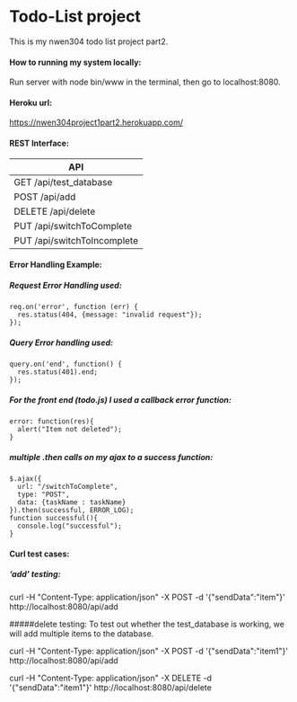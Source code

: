 # Todo-List project

This is my nwen304 todo list project part2.

#### How to running my system locally:
Run server with node bin/www in the terminal, then go to localhost:8080.

#### Heroku url:
https://nwen304project1part2.herokuapp.com/


#### REST Interface:
| API |
| -- |
| GET /api/test_database |
| POST /api/add |
| DELETE /api/delete |
| PUT /api/switchToComplete |
| PUT /api/switchToIncomplete |


#### Error Handling Example:
##### Request Error Handling used:
```
req.on('error', function (err) {
  res.status(404, {message: "invalid request"});
});
```

##### Query Error handling used:
```
query.on('end', function() {
  res.status(401).end;
});
```

##### For the front end (todo.js) I used a callback error function:
```
error: function(res){
  alert("Item not deleted");
}
```

##### multiple .then calls on my ajax to a success function:
```
$.ajax({
  url: "/switchToComplete",
  type: "POST",
  data: {taskName : taskName}
}).then(successful, ERROR_LOG);
function successful(){
  console.log("successful");
}
```

#### Curl test cases:
##### ‘add’ testing:
curl -H "Content-Type: application/json" -X POST -d '{"sendData":"item"}' http://localhost:8080/api/add

#####delete testing:
To test out whether the test_database is working, we will add multiple items to the database.

curl -H "Content-Type: application/json" -X POST -d '{"sendData":"item1"}'
http://localhost:8080/api/add

curl -H "Content-Type: application/json" -X DELETE -d '{"sendData":"item1"}'
http://localhost:8080/api/delete